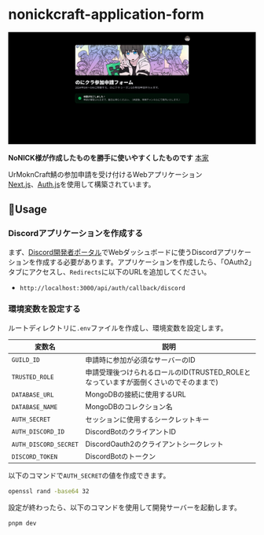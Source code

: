 # nonickcraft-application-form
![preview](/.github/assets/preview.png)

**NoNICK様が作成したものを勝手に使いやすくしたものです**
[本家](https://github.com/team-nonick/nonickcraft-application-form)

UrMoknCraft鯖の参加申請を受け付けるWebアプリケーション  
[Next.js](https://nextjs.org/)、[Auth.js](https://authjs.dev/)を使用して構築されています。

## 📑Usage
### Discordアプリケーションを作成する
まず、[Discord開発者ポータル](https://discord.com/developers/applications)でWebダッシュボードに使うDiscordアプリケーションを作成する必要があります。アプリケーションを作成したら、「OAuth2」タブにアクセスし、`Redirects`に以下のURLを追加してください。

* `http://localhost:3000/api/auth/callback/discord`

### 環境変数を設定する
ルートディレクトリに`.env`ファイルを作成し、環境変数を設定します。

|変数名|説明|
|---|---|
|`GUILD_ID`|申請時に参加が必須なサーバーのID|
|`TRUSTED_ROLE`|申請受理後つけられるロールのID(TRUSTED_ROLEとなっていますが面倒くさいのでそのままで)|
|`DATABASE_URL`|MongoDBの接続に使用するURL|
|`DATABASE_NAME`|MongoDBのコレクション名|
|`AUTH_SECRET`|セッションに使用するシークレットキー|
|`AUTH_DISCORD_ID`|DiscordBotのクライアントID|
|`AUTH_DISCORD_SECRET`|DiscordOauth2のクライアントシークレット|
|`DISCORD_TOKEN`|DiscordBotのトークン|

以下のコマンドで`AUTH_SECRET`の値を作成できます。
```sh
openssl rand -base64 32
```

設定が終わったら、以下のコマンドを使用して開発サーバーを起動します。

```sh
pnpm dev
```
